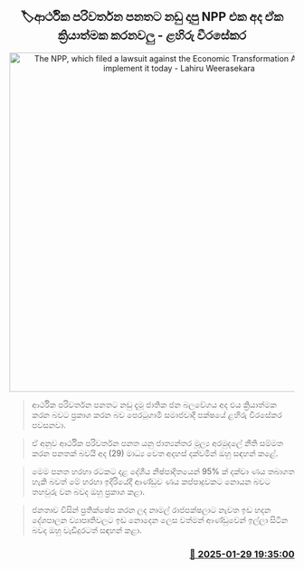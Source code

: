<p align='center'><b><h2 align='center' title='The NPP, which filed a lawsuit against the Economic Transformation Act, should implement it today - Lahiru Weerasekara'>🏷ආර්ථික පරිවර්ත​න පනතට නඩු දාපු NPP එක අද ඒක ක්‍රියාත්මක කරනවලු - ළහිරු වීරසේකර</h2></b></p>
<p align='center'><img src='https://helakuru.sgp1.cdn.digitaloceanspaces.com/esana/images/lib/lahiru-weerasekara-archived.jpg' width='600' alt='The NPP, which filed a lawsuit against the Economic Transformation Act, should implement it today - Lahiru Weerasekara'></p>

> ආර්ථික පරිවර්තන පනතට නඩු දැමූ ජාතික ජන බලවේගය අද එය ක්‍රියාත්මක කරන බවට ප්‍රකාශ කරන බව පෙරටුගාමී සමාජවාදී පක්ෂයේ ළහිරු වීරසේකර පවසනවා.

> ඒ අනුව ආර්ථික පරිවර්තන පනත යනු ජාත්‍යන්තර මූල්‍ය අරමුදලේ නීති සම්මත කරන පනතක් බවයි අද (29) මාධ්‍ය වෙත අදහස් දක්වමින් ඔහු සඳහන් කළේ.

> මෙම පනත හරහා රටකට දළ දේශීය නිෂ්පාදිතයෙන් 95% ක් දක්වා ණය තබාගත හැකි බවත් මේ හරහා ඉදිරියේදී ආණ්ඩුව ණය කප්පාදුවකට නොයන බවට තහවුරු වන බවද ඔහු ප්‍රකාශ කළා.

> ජනතාව විසින් ප්‍රතික්ෂේප කරන ලද නාමල් රාජපක්ෂලාට නැවත ඉඩ හදන දේශපාලන ව්‍යාපෘතිවලට ඉඩ නොදෙන ලෙස වත්මන් ආණ්ඩුවෙන් ඉල්ලා සිටින බවද ඔහු වැඩිදුරටත් සඳහන් කළා.



<h3 align='right'><a href='https://www.helakuru.lk/esana/p/107003/'>📅 2025-01-29 19:35:00</a></h3>
